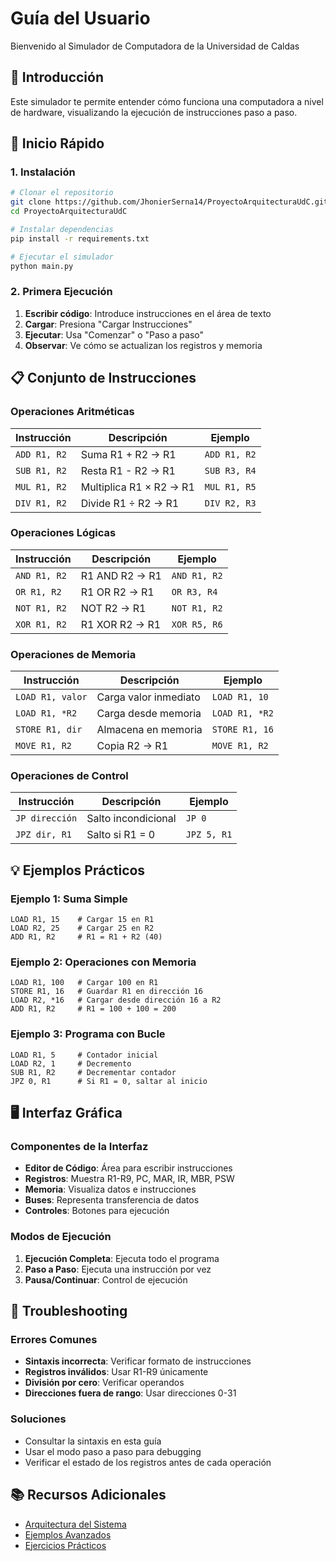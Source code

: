 # Guía del Usuario

Bienvenido al Simulador de Computadora de la Universidad de Caldas

## 🎯 Introducción

Este simulador te permite entender cómo funciona una computadora a nivel de hardware, visualizando la ejecución de instrucciones paso a paso.

## 🚀 Inicio Rápido

### 1. Instalación
```bash
# Clonar el repositorio
git clone https://github.com/JhonierSerna14/ProyectoArquitecturaUdC.git
cd ProyectoArquitecturaUdC

# Instalar dependencias
pip install -r requirements.txt

# Ejecutar el simulador
python main.py
```

### 2. Primera Ejecución
1. **Escribir código**: Introduce instrucciones en el área de texto
2. **Cargar**: Presiona "Cargar Instrucciones"
3. **Ejecutar**: Usa "Comenzar" o "Paso a paso"
4. **Observar**: Ve cómo se actualizan los registros y memoria

## 📋 Conjunto de Instrucciones

### Operaciones Aritméticas
| Instrucción | Descripción | Ejemplo |
|-------------|-------------|---------|
| `ADD R1, R2` | Suma R1 + R2 → R1 | `ADD R1, R2` |
| `SUB R1, R2` | Resta R1 - R2 → R1 | `SUB R3, R4` |
| `MUL R1, R2` | Multiplica R1 × R2 → R1 | `MUL R1, R5` |
| `DIV R1, R2` | Divide R1 ÷ R2 → R1 | `DIV R2, R3` |

### Operaciones Lógicas
| Instrucción | Descripción | Ejemplo |
|-------------|-------------|---------|
| `AND R1, R2` | R1 AND R2 → R1 | `AND R1, R2` |
| `OR R1, R2` | R1 OR R2 → R1 | `OR R3, R4` |
| `NOT R1, R2` | NOT R2 → R1 | `NOT R1, R2` |
| `XOR R1, R2` | R1 XOR R2 → R1 | `XOR R5, R6` |

### Operaciones de Memoria
| Instrucción | Descripción | Ejemplo |
|-------------|-------------|---------|
| `LOAD R1, valor` | Carga valor inmediato | `LOAD R1, 10` |
| `LOAD R1, *R2` | Carga desde memoria | `LOAD R1, *R2` |
| `STORE R1, dir` | Almacena en memoria | `STORE R1, 16` |
| `MOVE R1, R2` | Copia R2 → R1 | `MOVE R1, R2` |

### Operaciones de Control
| Instrucción | Descripción | Ejemplo |
|-------------|-------------|---------|
| `JP dirección` | Salto incondicional | `JP 0` |
| `JPZ dir, R1` | Salto si R1 = 0 | `JPZ 5, R1` |

## 💡 Ejemplos Prácticos

### Ejemplo 1: Suma Simple
```assembly
LOAD R1, 15    # Cargar 15 en R1
LOAD R2, 25    # Cargar 25 en R2
ADD R1, R2     # R1 = R1 + R2 (40)
```

### Ejemplo 2: Operaciones con Memoria
```assembly
LOAD R1, 100   # Cargar 100 en R1
STORE R1, 16   # Guardar R1 en dirección 16
LOAD R2, *16   # Cargar desde dirección 16 a R2
ADD R1, R2     # R1 = 100 + 100 = 200
```

### Ejemplo 3: Programa con Bucle
```assembly
LOAD R1, 5     # Contador inicial
LOAD R2, 1     # Decremento
SUB R1, R2     # Decrementar contador
JPZ 0, R1      # Si R1 = 0, saltar al inicio
```

## 🖥️ Interfaz Gráfica

### Componentes de la Interfaz
- **Editor de Código**: Área para escribir instrucciones
- **Registros**: Muestra R1-R9, PC, MAR, IR, MBR, PSW
- **Memoria**: Visualiza datos e instrucciones
- **Buses**: Representa transferencia de datos
- **Controles**: Botones para ejecución

### Modos de Ejecución
1. **Ejecución Completa**: Ejecuta todo el programa
2. **Paso a Paso**: Ejecuta una instrucción por vez
3. **Pausa/Continuar**: Control de ejecución

## 🔧 Troubleshooting

### Errores Comunes
- **Sintaxis incorrecta**: Verificar formato de instrucciones
- **Registros inválidos**: Usar R1-R9 únicamente
- **División por cero**: Verificar operandos
- **Direcciones fuera de rango**: Usar direcciones 0-31

### Soluciones
- Consultar la sintaxis en esta guía
- Usar el modo paso a paso para debugging
- Verificar el estado de los registros antes de cada operación

## 📚 Recursos Adicionales

- [Arquitectura del Sistema](architecture.md)
- [Ejemplos Avanzados](educational/examples.md)
- [Ejercicios Prácticos](educational/exercises.md)